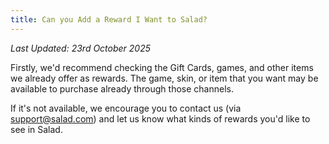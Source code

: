 ```yaml
---
title: Can you Add a Reward I Want to Salad?
---
```


_Last Updated: 23rd October 2025_

Firstly, we'd recommend checking the Gift Cards, games, and other items we already offer as rewards. The game, skin, or
item that you want may be available to purchase already through those channels.

If it's not available, we encourage you to contact us (via [support@salad.com](mailto:support@salad.com)) and let us
know what kinds of rewards you'd like to see in Salad.
